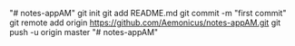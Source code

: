 "# notes-appAM"  git init git add README.md git commit -m "first commit" git remote add origin https://github.com/Aemonicus/notes-appAM.git git push -u origin master
"# notes-appAM" 
